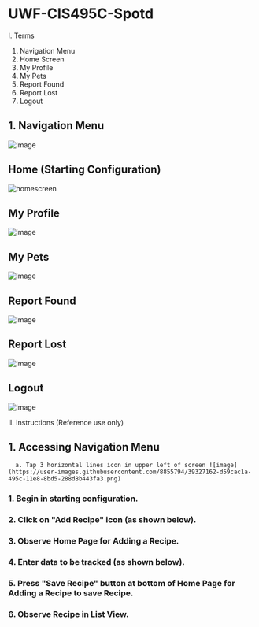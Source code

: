 # UWF-CIS495C-Spotd

I. Terms
  1. Navigation Menu
  2. Home Screen
  3. My Profile
  4. My Pets
  5. Report Found
  6. Report Lost
  7. Logout
## 1. Navigation Menu
![image](https://user-images.githubusercontent.com/8855794/39326496-cbe44388-495a-11e8-9601-eb05df2d88d0.png)
## Home (Starting Configuration)
![homescreen](https://user-images.githubusercontent.com/8855794/39325919-1407f698-4959-11e8-9faa-761a9f62b373.png)
## My Profile 
![image](https://user-images.githubusercontent.com/8855794/39326139-b05e7ae4-4959-11e8-8197-6af195d55671.png)
## My Pets
![image](https://user-images.githubusercontent.com/8855794/39326317-32314d94-495a-11e8-9885-040d424a3ff5.png)
## Report Found
![image](https://user-images.githubusercontent.com/8855794/39326603-2de0253e-495b-11e8-8b41-1012e863b728.png)
## Report Lost
![image](https://user-images.githubusercontent.com/8855794/39326317-32314d94-495a-11e8-9885-040d424a3ff5.png)
## Logout
![image](https://user-images.githubusercontent.com/8855794/39326668-600c0672-495b-11e8-91e2-f7dcf67edef5.png)

II. Instructions (Reference use only)
## 1. Accessing Navigation Menu
      a. Tap 3 horizontal lines icon in upper left of screen ![image](https://user-images.githubusercontent.com/8855794/39327162-d59cac1a-495c-11e8-8bd5-288d8b443fa3.png)

      
### 1. Begin in starting configuration.

### 2. Click on "Add Recipe" icon (as shown below).

### 3. Observe Home Page for Adding a Recipe.

### 4. Enter data to be tracked (as shown below).

### 5. Press "Save Recipe" button at bottom of Home Page for Adding a Recipe to save Recipe.
### 6. Observe Recipe in List View.
